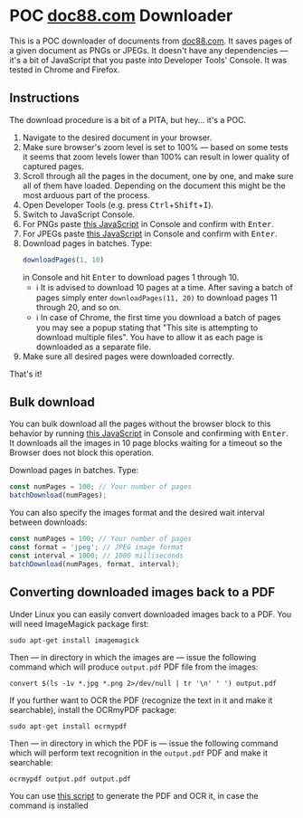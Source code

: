 # POC [doc88.com](https://doc88.com) Downloader

This is a POC downloader of documents from [doc88.com](https://doc88.com). It saves pages of a given document as PNGs or JPEGs. It doesn't have any dependencies — it's a bit of JavaScript that you paste into Developer Tools' Console. It was tested in Chrome and Firefox.

## Instructions

The download procedure is a bit of a PITA, but hey… it's a POC.

1. Navigate to the desired document in your browser.
2. Make sure browser's zoom level is set to 100% — based on some tests it seems that zoom levels lower than 100% can result in lower quality of captured pages.
3. Scroll through all the pages in the document, one by one, and make sure all of them have loaded. Depending on the document this might be the most arduous part of the process.
4. Open Developer Tools (e.g. press <kbd>Ctrl</kbd>+<kbd>Shift</kbd>+<kbd>I</kbd>).
5. Switch to JavaScript Console.
6. For PNGs paste [this JavaScript](/downloadPagesAsPngs.js) in Console and confirm with <kbd>Enter</kbd>.
7. For JPEGs paste [this JavaScript](/downloadPagesAsJpegs.js) in Console and confirm with <kbd>Enter</kbd>.
8. Download pages in batches. Type:
   ```javascript
   downloadPages(1, 10)
   ```
   in Console and hit <kbd>Enter</kbd> to download pages 1 through 10.
    * ℹ It is advised to download 10 pages at a time. After saving a batch of pages simply enter `downloadPages(11, 20)` to download pages 11 through 20, and so on.
    * ℹ In case of Chrome, the first time you download a batch of pages you may see a popup stating that "This site is attempting to download multiple files". You have to allow it as each page is downloaded as a separate file.
9. Make sure all desired pages were downloaded correctly.

That's it!

## Bulk download

You can bulk download all the pages without the browser block to this behavior by running [this JavaScript](/batchDownloadAll.js) in Console and confirming with <kbd>Enter</kbd>. It downloads all the images in 10 page blocks waiting for a timeout so the Browser does not block this operation.

Download pages in batches. Type:

```javascript
const numPages = 100; // Your number of pages
batchDownload(numPages);
```

You can also specify the images format and the desired wait interval between downloads:

```javascript
const numPages = 100; // Your number of pages
const format = 'jpeg'; // JPEG image format
const interval = 1000; // 1000 milliseconds
batchDownload(numPages, format, interval);
```

## Converting downloaded images back to a PDF

Under Linux you can easily convert downloaded images back to a PDF.
You will need ImageMagick package first:

```shell script
sudo apt-get install imagemagick
```

Then — in directory in which the images are — issue the following command which will produce `output.pdf` PDF file from the images:

```shell script
convert $(ls -1v *.jpg *.png 2>/dev/null | tr '\n' ' ') output.pdf
```

If you further want to OCR the PDF (recognize the text in it and make it searchable), install the OCRmyPDF package:

```shell script
sudo apt-get install ocrmypdf
```

Then — in directory in which the PDF is — issue the following command which will perform text recognition in the `output.pdf` PDF and make it searchable:

```shell script
ocrmypdf output.pdf output.pdf
```

You can use [this script](/generate_pdf_from_images.sh) to generate the PDF and OCR it, in case the command is installed
